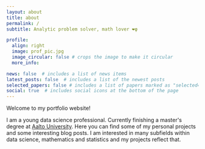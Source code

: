 ```yaml
---
layout: about
title: about
permalink: /
subtitle: Analytic problem solver, math lover ❤️φ

profile:
  align: right
  image: prof_pic.jpg
  image_circular: false # crops the image to make it circular
  more_info:

news: false  # includes a list of news items
latest_posts: false  # includes a list of the newest posts
selected_papers: false # includes a list of papers marked as "selected={true}"
social: true  # includes social icons at the bottom of the page
---
```


Welcome to my portfolio website!

I am a young data science professional. Currently finishing a master's degree at [Aalto University](https://www.aalto.fi/en). Here you can find some of my personal projects and some interesting blog posts. I am interested in many subfields within data science, mathematics and statistics and my projects reflect that.
